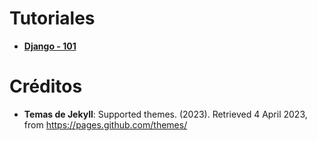 # Tutoriales

* [**Django - 101**](./django-101.md)


# Créditos 

* **Temas de Jekyll**: Supported themes. (2023). Retrieved 4 April 2023, from https://pages.github.com/themes/
